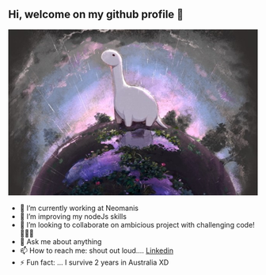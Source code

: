 ## Hi, welcome on my github profile 👋

![deno](deno-real.jpg)
 <!--- - 🤔 I’m looking for help with ... email server--->

- 🔭 I’m currently working at Neomanis
- 🌱 I’m improving my nodeJs skills
- 👯 I’m looking to collaborate on ambicious project with challenging code! 🚀🚀🚀
- 💬 Ask me about anything
- 📫 How to reach me: shout out loud.... [Linkedin](https://www.linkedin.com/in/marc-schiavone/)
- ⚡ Fun fact: ... I survive 2 years in Australia XD
